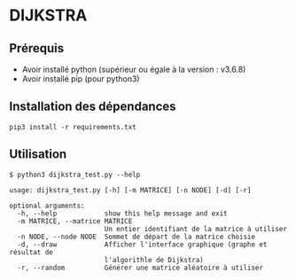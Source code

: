 # DIJKSTRA

## Prérequis

* Avoir installé python (supérieur ou égale à la version : v3.6.8)
* Avoir installé pip (pour python3)

## Installation des dépendances

```
pip3 install -r requirements.txt
```

## Utilisation

```
$ python3 dijkstra_test.py --help

usage: dijkstra_test.py [-h] [-m MATRICE] [-n NODE] [-d] [-r]

optional arguments:
  -h, --help            show this help message and exit
  -m MATRICE, --matrice MATRICE
                        Un entier identifiant de la matrice à utiliser
  -n NODE, --node NODE  Sommet de départ de la matrice choisie
  -d, --draw            Afficher l'interface graphique (graphe et résultat de
                        l'algorithle de Dijkstra)
  -r, --random          Générer une matrice aléatoire à utiliser
```